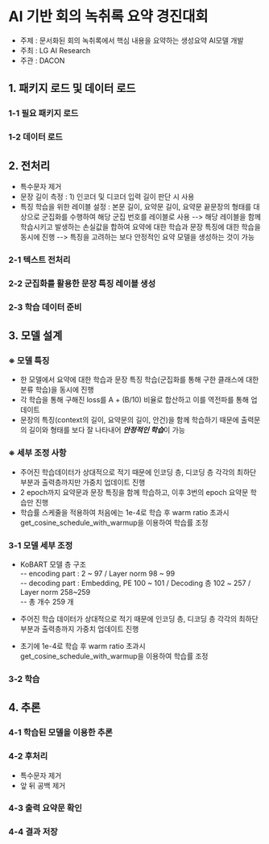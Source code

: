 AI 기반 회의 녹취록 요약 경진대회
=============
- 주제 : 문서화된 회의 녹취록에서 핵심 내용을 요약하는 생성요약 AI모델 개발
- 주최 : LG AI Research
- 주관 : DACON


## 1. 패키지 로드 및 데이터 로드
### 1-1 필요 패키지 로드
### 1-2 데이터 로드

                  
## 2. 전처리
- 특수문자 제거         
- 문장 길이 측정 : 1) 인코더 및 디코더 입력 길이 판단 시 사용         
- 특징 학습을 위한 레이블 설정 : 본문 길이, 요약문 길이, 요약문 끝문장의 형태를 대상으로 군집화를 수행하여 해당 군집 번호를 레이블로 사용 --> 해당 레이블을 함께 학습시키고 발생하는 손실값을 합하여 요약에 대한 학습과 문장 특징에 대한 학습을 동시에 진행 --> 특징을 고려하는 보다 안정적인 요약 모델을 생성하는 것이 가능         

### 2-1 텍스트 전처리

### 2-2 군집화를 활용한 문장 특징 레이블 생성

### 2-3 학습 데이터 준비
                  
## 3. 모델 설계
### ※ 모델 특징
- 한 모델에서 요약에 대한 학습과 문장 특징 학습(군집화를 통해 구한 클래스에 대한 분류 학습)을 동시에 진행         
- 각 학습을 통해 구해진 loss를 A + (B/10) 비율로 합산하고 이를 역전파를 통해 업데이트         
- 문장의 특징(context의 길이, 요약문의 길이, 안건)을 함께 학습하기 때문에 출력문의 길이와 형태를 보다 잘 나타내어 ***안정적인 학습***이 가능          

### ※ 세부 조정 사항
- 주어진 학습데이터가 상대적으로 적기 때문에 인코딩 층, 디코딩 층 각각의 최하단 부분과 출력층까지만 가중치 업데이트 진행         
- 2 epoch까지 요약문과 문장 특징을 함께 학습하고, 이후 3번의 epoch 요약문 학습만 진행         
- 학습률 스케줄을 적용하여 처음에는 1e-4로 학습 후 warm ratio 초과시 get_cosine_schedule_with_warmup을 이용하여 학습률 조정         


### 3-1 모델 세부 조정
- KoBART 모델 층 구조         
-- encoding part : 2 ~ 97 / Layer norm 98 ~ 99         
-- decoding part : Embedding, PE 100 ~ 101 / Decoding 층 102 ~ 257 / Layer norm 258~259                
-- 총 개수 259 개
         
- 주어진 학습 데이터가 상대적으로 적기 때문에 인코딩 층, 디코딩 층 각각의 최하단 부분과 출력층까지 가중치 업데이트 진행         
- 초기에 1e-4로 학습 후 warm ratio 초과시 get_cosine_schedule_with_warmup을 이용하여 학습률 조정         

### 3-2 학습
                  
## 4. 추론


### 4-1 학습된 모델을 이용한 추론

### 4-2 후처리
- 특수문자 제거         
- 앞 뒤 공백 제거         

### 4-3 출력 요약문 확인

### 4-4 결과 저장



